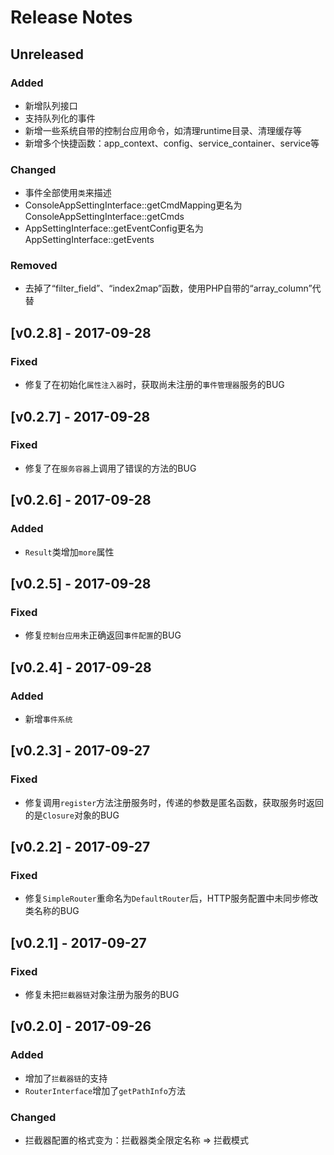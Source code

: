 # Release Notes

## Unreleased

### Added
- 新增队列接口
- 支持队列化的事件
- 新增一些系统自带的控制台应用命令，如清理runtime目录、清理缓存等
- 新增多个快捷函数：app_context、config、service_container、service等

### Changed
- 事件全部使用`类`来描述
- ConsoleAppSettingInterface::getCmdMapping更名为ConsoleAppSettingInterface::getCmds
- AppSettingInterface::getEventConfig更名为AppSettingInterface::getEvents

### Removed
- 去掉了“filter_field”、“index2map”函数，使用PHP自带的“array_column”代替

## [v0.2.8] - 2017-09-28

### Fixed
- 修复了在初始化`属性注入器`时，获取尚未注册的`事件管理器`服务的BUG

## [v0.2.7] - 2017-09-28

### Fixed
- 修复了在`服务容器`上调用了错误的方法的BUG

## [v0.2.6] - 2017-09-28

### Added
- `Result`类增加`more`属性

## [v0.2.5] - 2017-09-28

### Fixed
- 修复`控制台应用`未正确返回`事件配置`的BUG

## [v0.2.4] - 2017-09-28

### Added
- 新增`事件系统`

## [v0.2.3] - 2017-09-27

### Fixed
- 修复调用`register`方法注册服务时，传递的参数是匿名函数，获取服务时返回的是`Closure`对象的BUG

## [v0.2.2] - 2017-09-27

### Fixed
- 修复`SimpleRouter`重命名为`DefaultRouter`后，HTTP服务配置中未同步修改类名称的BUG

## [v0.2.1] - 2017-09-27

### Fixed
- 修复未把`拦截器链`对象注册为服务的BUG

## [v0.2.0] - 2017-09-26

### Added
- 增加了`拦截器链`的支持
- `RouterInterface`增加了`getPathInfo`方法

### Changed
- 拦截器配置的格式变为：拦截器类全限定名称 => 拦截模式
